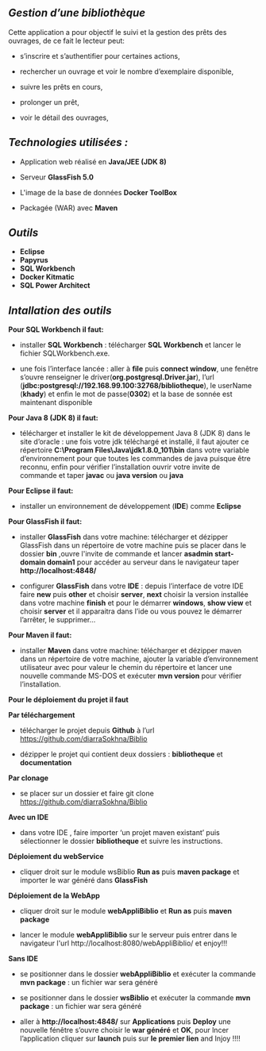 _Gestion d’une bibliothèque_
--------

Cette application a pour objectif le suivi et la gestion des prêts des ouvrages, de ce fait le lecteur peut:

* s’inscrire et s’authentifier pour certaines actions,

* rechercher un ouvrage et voir le nombre d’exemplaire disponible,

* suivre les prêts en cours,

* prolonger un prêt,

* voir le détail des ouvrages,

_Technologies utilisées :_
-----

* Application web réalisé en **Java/JEE (JDK 8)**

* Serveur **GlassFish 5.0**

* L'image de la base de données **Docker ToolBox**

* Packagée (WAR) avec **Maven**

_Outils_
----

* **Eclipse**
* **Papyrus**
* **SQL Workbench**
* **Docker Kitmatic**
* **SQL Power Architect**

_Intallation des outils_
----

**Pour SQL Workbench il faut:**

* installer **SQL Workbench** : télécharger **SQL Workbench** et lancer le fichier SQLWorkbench.exe.

* une fois l’interface lancée : aller à **file** puis **connect window**, une fenêtre s’ouvre renseigner le driver(**org.postgresql.Driver.jar**), l’url (**jdbc:postgresql://192.168.99.100:32768/bibliotheque**), le userName (**khady**) et enfin le mot de passe(**0302**) et la base de sonnée est maintenant disponible 

**Pour Java 8 (JDK 8) il faut:**

* télécharger et installer le kit de développement Java 8 (JDK 8) dans le site d’oracle : une fois votre jdk téléchargé et installé, il faut ajouter ce répertoire __C:\Program Files\Java\jdk1.8.0_101\bin__ dans votre variable d’environnement pour que toutes les commandes de java puisque être reconnu, enfin pour vérifier l’installation ouvrir votre invite de commande et taper **javac** ou  **java version** ou  **java**

**Pour Eclipse il faut:**

*  installer un environnement de développement (**IDE**) comme **Eclipse** 

**Pour GlassFish il faut:**

* installer **GlassFish** dans votre machine: télécharger et dézipper GlassFish dans un répertoire de votre machine puis se placer dans le dossier **bin** ,ouvre l'invite de commande et lancer **asadmin start-domain domain1** pour accéder au serveur dans le navigateur taper **http://localhost:4848/**

* configurer **GlassFish** dans votre **IDE** : depuis l’interface de votre IDE faire **new** puis **other** et choisir **server**, **next** choisir la version installée dans votre machine **finish** et pour le démarrer **windows**, **show view** et choisir **server** et il apparaitra dans l’ide ou vous pouvez le démarrer l’arrêter, le supprimer…

**Pour Maven il faut:**

* installer **Maven** dans votre machine: télécharger et dézipper maven dans un répertoire de votre machine, ajouter la variable d’environnement utilisateur avec pour valeur le chemin du répertoire et lancer une nouvelle commande MS-DOS et exécuter **mvn version** pour vérifier l’installation.
 
**Pour le déploiement du projet il faut**

**Par téléchargement**

* télécharger le projet depuis **Github** à l’url https://github.com/diarraSokhna/Biblio

* dézipper le projet qui contient deux dossiers : **bibliotheque** et **documentation**

**Par clonage**

* se placer sur un dossier et faire git clone https://github.com/diarraSokhna/Biblio

**Avec un IDE**

* dans votre IDE , faire importer ‘un projet maven existant’ puis sélectionner le dossier **bibliotheque** et suivre les instructions. 

**Déploiement du webService**

* cliquer droit sur le module wsBiblio **Run as** puis **maven package** et importer le war généré dans **GlassFish**

**Déploiement de la WebApp**

* cliquer droit sur le module **webAppliBiblio** et **Run as** puis **maven package**

* lancer le module **webAppliBiblio** sur le serveur puis entrer dans le navigateur l'url http://localhost:8080/webAppliBiblio/ et enjoy!!!

**Sans IDE**

* se positionner dans le dossier **webAppliBiblio** et exécuter la commande **mvn package** : un fichier war sera généré 

* se positionner dans le dossier **wsBiblio** et exécuter la commande **mvn package** : un fichier war sera généré 

* aller à **http://localhost:4848/** sur **Applications** puis **Deploy** une nouvelle fénêtre s’ouvre  choisir le **war généré** et **OK**, pour lncer l’application cliquer sur **launch** puis sur **le premier lien** and Injoy !!!!

